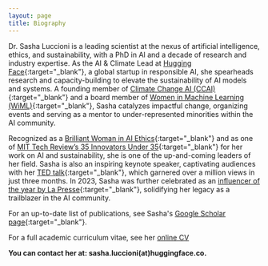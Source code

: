 ```yaml
---
layout: page
title: Biography
---
```


Dr. Sasha Luccioni is a leading scientist at the nexus of artificial intelligence, ethics, and sustainability, with a PhD in AI and a decade of research and industry expertise. As the AI & Climate Lead at [Hugging Face](https://huggingface.co/){:target="_blank"}, a global startup in responsible AI, she spearheads research and capacity-building to elevate the sustainability of AI models and systems. A founding member of [Climate Change AI (CCAI)](https://www.climatechange.ai/){:target="_blank"} and a board member of [Women in Machine Learning (WiML)](wimlworkshop.org/){:target="_blank"}, Sasha catalyzes impactful change, organizing events and serving as a mentor to under-represented minorities within the AI community. 

Recognized as a [Brilliant Woman in AI Ethics](https://womeninaiethics.org/the-list/of-2023/){:target="_blank"} and as one of [MIT Tech Review’s 35 Innovators Under 35](https://www.technologyreview.com/innovator/sasha-luccioni/){:target="_blank"} for her work on AI and sustainability, she is one of the up-and-coming leaders of her field. Sasha is also an inspiring keynote speaker, captivating audiences with her [TED talk](https://www.ted.com/talks/sasha_luccioni_ai_is_dangerous_but_not_for_the_reasons_you_think){:target="_blank"}, which garnered over a million views in just three months. In 2023, Sasha was further celebrated as an [influencer of the year by La Presse](https://www.lapresse.ca/contexte/2023-11-26/sasha-luccioni-et-ravy-por/elles-n-ont-pas-peur-de-l-ia.php){:target="_blank"}, solidifying her legacy as a trailblazer in the AI community. 

For an up-to-date list of publications, see Sasha's [Google Scholar page](https://scholar.google.ca/citations?user=nP8cwkIAAAAJ){:target="_blank"}.

For a full academic curriculum vitae, see her [online CV](https://www.sashaluccioni.com/cv/)

**You can contact her at: sasha.luccioni(at)huggingface.co.**
